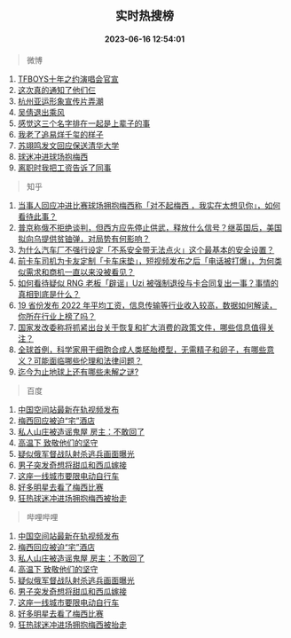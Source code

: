<div align="center"><h2>实时热搜榜</h2><h4>2023-06-16 12:54:01</h4></div>

> 微博  

1. [TFBOYS十年之约演唱会官宣](https://s.weibo.com/weibo?q=%23TFBOYS%E5%8D%81%E5%B9%B4%E4%B9%8B%E7%BA%A6%E6%BC%94%E5%94%B1%E4%BC%9A%E5%AE%98%E5%AE%A3%23&t=31&band_rank=1&Refer=top)<br />
2. [这次真的通知了他们仨](https://s.weibo.com/weibo?q=%23%E8%BF%99%E6%AC%A1%E7%9C%9F%E7%9A%84%E9%80%9A%E7%9F%A5%E4%BA%86%E4%BB%96%E4%BB%AC%E4%BB%A8%23&t=31&band_rank=2&Refer=top)<br />
3. [杭州亚运形象宣传片弄潮](https://s.weibo.com/weibo?q=%23%E6%9D%AD%E5%B7%9E%E4%BA%9A%E8%BF%90%E5%BD%A2%E8%B1%A1%E5%AE%A3%E4%BC%A0%E7%89%87%E5%BC%84%E6%BD%AE%23&t=31&band_rank=3&Refer=top)<br />
4. [吴倩退出乘风](https://s.weibo.com/weibo?q=%23%E5%90%B4%E5%80%A9%E9%80%80%E5%87%BA%E4%B9%98%E9%A3%8E%23&t=31&band_rank=4&Refer=top)<br />
5. [感觉这三个名字排在一起是上辈子的事](https://s.weibo.com/weibo?q=%E6%84%9F%E8%A7%89%E8%BF%99%E4%B8%89%E4%B8%AA%E5%90%8D%E5%AD%97%E6%8E%92%E5%9C%A8%E4%B8%80%E8%B5%B7%E6%98%AF%E4%B8%8A%E8%BE%88%E5%AD%90%E7%9A%84%E4%BA%8B&t=31&band_rank=5&Refer=top)<br />
6. [我老了追易烊千玺的样子](https://s.weibo.com/weibo?q=%23%E6%88%91%E8%80%81%E4%BA%86%E8%BF%BD%E6%98%93%E7%83%8A%E5%8D%83%E7%8E%BA%E7%9A%84%E6%A0%B7%E5%AD%90%23&t=31&band_rank=6&Refer=top)<br />
7. [苏翊鸣发文回应保送清华大学](https://s.weibo.com/weibo?q=%23%E8%8B%8F%E7%BF%8A%E9%B8%A3%E5%8F%91%E6%96%87%E5%9B%9E%E5%BA%94%E4%BF%9D%E9%80%81%E6%B8%85%E5%8D%8E%E5%A4%A7%E5%AD%A6%23&t=31&band_rank=7&Refer=top)<br />
8. [球迷冲进球场抱梅西](https://s.weibo.com/weibo?q=%23%E7%90%83%E8%BF%B7%E5%86%B2%E8%BF%9B%E7%90%83%E5%9C%BA%E6%8A%B1%E6%A2%85%E8%A5%BF%23&t=31&band_rank=8&Refer=top)<br />
9. [离职时我把工资告诉了同事](https://s.weibo.com/weibo?q=%23%E7%A6%BB%E8%81%8C%E6%97%B6%E6%88%91%E6%8A%8A%E5%B7%A5%E8%B5%84%E5%91%8A%E8%AF%89%E4%BA%86%E5%90%8C%E4%BA%8B%23&t=31&band_rank=9&Refer=top)<br />

> 知乎  

1. [当事人回应冲进比赛球场拥抱梅西称「对不起梅西 ，我实在太想见你」，如何看待此事？](https://www.zhihu.com/question/606862192)<br />
2. [普京称俄不拒绝谈判，但西方应先停止供武，释放什么信号？继英国后，美国拟向乌提供贫铀弹，对局势有何影响？](https://www.zhihu.com/question/606715673)<br />
3. [为什么汽车厂不强行设定「不系安全带无法点火」这个最基本的安全设置？](https://www.zhihu.com/question/604311886)<br />
4. [前卡车司机为卡友定制「卡车床垫」，短视频发布之后「电话被打爆」，为何类似需求和商机一直以来没被看见？](https://www.zhihu.com/question/606211544)<br />
5. [如何看待疑似 RNG 老板「辟谣」Uzi 被强制退役与卡合同复出一事？事情的真相到底是什么？](https://www.zhihu.com/question/606741180)<br />
6. [19 省份发布 2022 年平均工资，信息传输等行业收入较高，数据如何解读，你所在行业上榜了吗？](https://www.zhihu.com/question/606919452)<br />
7. [国家发改委称将抓紧出台关于恢复和扩大消费的政策文件，哪些信息值得关注？](https://www.zhihu.com/question/606930994)<br />
8. [全球首例，科学家用干细胞合成人类胚胎模型，无需精子和卵子，有哪些意义？可能面临哪些伦理和法律问题？](https://www.zhihu.com/question/606917410)<br />
9. [迄今为止地球上还有哪些未解之谜?](https://www.zhihu.com/question/486236909)<br />

> 百度  

1. [中国空间站最新在轨视频发布](https://www.baidu.com/s?wd=%E4%B8%AD%E5%9B%BD%E7%A9%BA%E9%97%B4%E7%AB%99%E6%9C%80%E6%96%B0%E5%9C%A8%E8%BD%A8%E8%A7%86%E9%A2%91%E5%8F%91%E5%B8%83&sa=fyb_news&rsv_dl=fyb_news)<br />
2. [梅西回应被迫“宅”酒店](https://www.baidu.com/s?wd=%E6%A2%85%E8%A5%BF%E5%9B%9E%E5%BA%94%E8%A2%AB%E8%BF%AB%E2%80%9C%E5%AE%85%E2%80%9D%E9%85%92%E5%BA%97&sa=fyb_news&rsv_dl=fyb_news)<br />
3. [私人山庄被造谣鬼屋 房主：不敢回了](https://www.baidu.com/s?wd=%E7%A7%81%E4%BA%BA%E5%B1%B1%E5%BA%84%E8%A2%AB%E9%80%A0%E8%B0%A3%E9%AC%BC%E5%B1%8B+%E6%88%BF%E4%B8%BB%EF%BC%9A%E4%B8%8D%E6%95%A2%E5%9B%9E%E4%BA%86&sa=fyb_news&rsv_dl=fyb_news)<br />
4. [高温下 致敬他们的坚守](https://www.baidu.com/s?wd=%E9%AB%98%E6%B8%A9%E4%B8%8B+%E8%87%B4%E6%95%AC%E4%BB%96%E4%BB%AC%E7%9A%84%E5%9D%9A%E5%AE%88&sa=fyb_news&rsv_dl=fyb_news)<br />
5. [疑似俄军督战队射杀逃兵画面曝光](https://www.baidu.com/s?wd=%E7%96%91%E4%BC%BC%E4%BF%84%E5%86%9B%E7%9D%A3%E6%88%98%E9%98%9F%E5%B0%84%E6%9D%80%E9%80%83%E5%85%B5%E7%94%BB%E9%9D%A2%E6%9B%9D%E5%85%89&sa=fyb_news&rsv_dl=fyb_news)<br />
6. [男子突发奇想将甜瓜和西瓜嫁接](https://www.baidu.com/s?wd=%E7%94%B7%E5%AD%90%E7%AA%81%E5%8F%91%E5%A5%87%E6%83%B3%E5%B0%86%E7%94%9C%E7%93%9C%E5%92%8C%E8%A5%BF%E7%93%9C%E5%AB%81%E6%8E%A5&sa=fyb_news&rsv_dl=fyb_news)<br />
7. [这座一线城市要限电动自行车](https://www.baidu.com/s?wd=%E8%BF%99%E5%BA%A7%E4%B8%80%E7%BA%BF%E5%9F%8E%E5%B8%82%E8%A6%81%E9%99%90%E7%94%B5%E5%8A%A8%E8%87%AA%E8%A1%8C%E8%BD%A6&sa=fyb_news&rsv_dl=fyb_news)<br />
8. [好多明星去看了梅西比赛](https://www.baidu.com/s?wd=%E5%A5%BD%E5%A4%9A%E6%98%8E%E6%98%9F%E5%8E%BB%E7%9C%8B%E4%BA%86%E6%A2%85%E8%A5%BF%E6%AF%94%E8%B5%9B&sa=fyb_news&rsv_dl=fyb_news)<br />
9. [狂热球迷冲进场拥抱梅西被抬走](https://www.baidu.com/s?wd=%E7%8B%82%E7%83%AD%E7%90%83%E8%BF%B7%E5%86%B2%E8%BF%9B%E5%9C%BA%E6%8B%A5%E6%8A%B1%E6%A2%85%E8%A5%BF%E8%A2%AB%E6%8A%AC%E8%B5%B0&sa=fyb_news&rsv_dl=fyb_news)<br />

> 哔哩哔哩  

1. [中国空间站最新在轨视频发布](https://www.baidu.com/s?wd=%E4%B8%AD%E5%9B%BD%E7%A9%BA%E9%97%B4%E7%AB%99%E6%9C%80%E6%96%B0%E5%9C%A8%E8%BD%A8%E8%A7%86%E9%A2%91%E5%8F%91%E5%B8%83&sa=fyb_news&rsv_dl=fyb_news)<br />
2. [梅西回应被迫“宅”酒店](https://www.baidu.com/s?wd=%E6%A2%85%E8%A5%BF%E5%9B%9E%E5%BA%94%E8%A2%AB%E8%BF%AB%E2%80%9C%E5%AE%85%E2%80%9D%E9%85%92%E5%BA%97&sa=fyb_news&rsv_dl=fyb_news)<br />
3. [私人山庄被造谣鬼屋 房主：不敢回了](https://www.baidu.com/s?wd=%E7%A7%81%E4%BA%BA%E5%B1%B1%E5%BA%84%E8%A2%AB%E9%80%A0%E8%B0%A3%E9%AC%BC%E5%B1%8B+%E6%88%BF%E4%B8%BB%EF%BC%9A%E4%B8%8D%E6%95%A2%E5%9B%9E%E4%BA%86&sa=fyb_news&rsv_dl=fyb_news)<br />
4. [高温下 致敬他们的坚守](https://www.baidu.com/s?wd=%E9%AB%98%E6%B8%A9%E4%B8%8B+%E8%87%B4%E6%95%AC%E4%BB%96%E4%BB%AC%E7%9A%84%E5%9D%9A%E5%AE%88&sa=fyb_news&rsv_dl=fyb_news)<br />
5. [疑似俄军督战队射杀逃兵画面曝光](https://www.baidu.com/s?wd=%E7%96%91%E4%BC%BC%E4%BF%84%E5%86%9B%E7%9D%A3%E6%88%98%E9%98%9F%E5%B0%84%E6%9D%80%E9%80%83%E5%85%B5%E7%94%BB%E9%9D%A2%E6%9B%9D%E5%85%89&sa=fyb_news&rsv_dl=fyb_news)<br />
6. [男子突发奇想将甜瓜和西瓜嫁接](https://www.baidu.com/s?wd=%E7%94%B7%E5%AD%90%E7%AA%81%E5%8F%91%E5%A5%87%E6%83%B3%E5%B0%86%E7%94%9C%E7%93%9C%E5%92%8C%E8%A5%BF%E7%93%9C%E5%AB%81%E6%8E%A5&sa=fyb_news&rsv_dl=fyb_news)<br />
7. [这座一线城市要限电动自行车](https://www.baidu.com/s?wd=%E8%BF%99%E5%BA%A7%E4%B8%80%E7%BA%BF%E5%9F%8E%E5%B8%82%E8%A6%81%E9%99%90%E7%94%B5%E5%8A%A8%E8%87%AA%E8%A1%8C%E8%BD%A6&sa=fyb_news&rsv_dl=fyb_news)<br />
8. [好多明星去看了梅西比赛](https://www.baidu.com/s?wd=%E5%A5%BD%E5%A4%9A%E6%98%8E%E6%98%9F%E5%8E%BB%E7%9C%8B%E4%BA%86%E6%A2%85%E8%A5%BF%E6%AF%94%E8%B5%9B&sa=fyb_news&rsv_dl=fyb_news)<br />
9. [狂热球迷冲进场拥抱梅西被抬走](https://www.baidu.com/s?wd=%E7%8B%82%E7%83%AD%E7%90%83%E8%BF%B7%E5%86%B2%E8%BF%9B%E5%9C%BA%E6%8B%A5%E6%8A%B1%E6%A2%85%E8%A5%BF%E8%A2%AB%E6%8A%AC%E8%B5%B0&sa=fyb_news&rsv_dl=fyb_news)<br />
